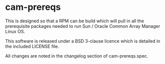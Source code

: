 cam-prereqs
===========

This is designed so that a RPM can be build which will pull in all the 
prerequisite packages needed to run Sun / Oracle Common Array Manager Linux OS.

This software is released under a BSD 3-clause licence which is detailed in the 
included LICENSE file.

All changes are noted in the changelog section of cam-prereqs.spec.
